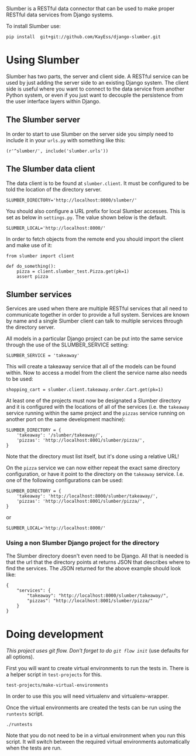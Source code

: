 Slumber is a RESTful data connector that can be used to make proper RESTful data services from Django systems.

To install Slumber use:

    pip install  git+git://github.com/KayEss/django-slumber.git

# Using Slumber #

Slumber has two parts, the server and client side. A RESTful service can be used by just adding the server side to an existing Django system. The client side is useful where you want to connect to the data service from another Python system, or even if you just want to decouple the persistence from the user interface layers within Django.

## The Slumber server ##

In order to start to use Slumber on the server side you simply need to include it in your `urls.py` with something like this:

    (r'^slumber/', include('slumber.urls'))

## The Slumber data client ##

The data client is to be found at `slumber.client`. It must be configured to be told the location of the directory server.

    SLUMBER_DIRECTORY='http://localhost:8000/slumber/'

You should also configure a URL prefix for local Slumber accesses. This is set as below in `settings.py`. The value shown below is the default.

    SLUMBER_LOCAL='http://localhost:8000/'

In order to fetch objects from the remote end you should import the client and make use of it:

    from slumber import client

    def do_something():
        pizza = client.slumber_test.Pizza.get(pk=1)
        assert pizza

## Slumber services ##

Services are used when there are multiple RESTful services that all need to communicate together in order to provide a full system. Services are known by name and a single Slumber client can talk to multiple services through the directory server.

All models in a particular Django project can be put into the same service through the use of the SLUMBER_SERVICE setting:

    SLUMBER_SERVICE = 'takeaway'

This will create a takeaway service that all of the models can be found within. Now to access a model from the client the service name also needs to be used:

    shopping_cart = slumber.client.takeaway.order.Cart.get(pk=1)

At least one of the projects must now be designated a Slumber directory and it is configured with the locations of all of the services (i.e. the `takeaway` service running within the same project and the `pizzas` service running on another port on the same development machine):

    SLUMBER_DIRECTORY = {
        'takeaway': '/slumber/takeaway/',
        'pizzas': 'http://localhost:8001/slumber/pizza/',
    }

Note that the directory must list itself, but it's done using a relative URL!

On the `pizza` service we can now either repeat the exact same directory configuration, or have it point to the directory on the `takeaway` service. I.e. one of the following configurations can be used:

    SLUMBER_DIRECTORY = {
        'takeaway': 'http://localhost:8000/slumber/takeaway/',
        'pizzas': 'http://localhost:8001/slumber/pizza/',
    }

or

    SLUMBER_LOCAL='http://localhost:8000/'

### Using a non Slumber Django project for the directory ###

The Slumber directory doesn't even need to be Django. All that is needed is that the url that the directory points at returns JSON that describes where to find the services. The JSON returned for the above example should look like:

    {
        "services": {
            "takeaway": "http://localhost:8000/slumber/takeaway/",
            "pizzas": "http://localhost:8001/slumber/pizza/"
        }
    }


# Doing development #

_This project uses git flow. Don't forget to do `git flow init`_ (use defaults for all options).

First you will want to create virtual environments to run the tests in. There is a helper script in `test-projects` for this.

    test-projects/make-virtual-environments

In order to use this you will need virtualenv and virtualenv-wrapper.

Once the virtual environments are created the tests can be run using the `runtests` script.

    ./runtests

Note that you do not need to be in a virtual environment when you run this script. It will switch between the required virtual environments automatically when the tests are run.
